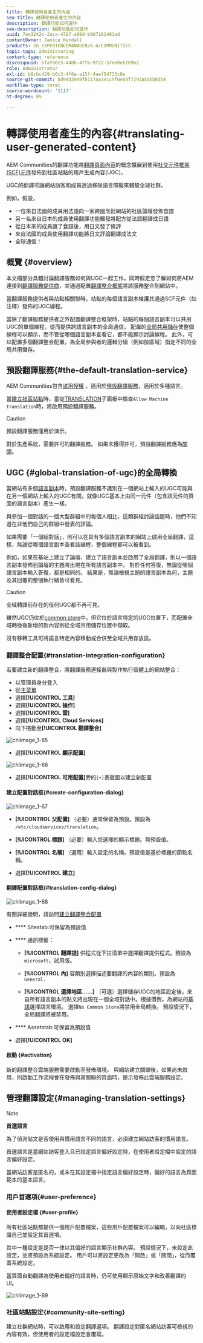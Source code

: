 ```yaml
---
title: 轉譯使用者產生的內容
seo-title: 轉譯使用者產生的內容
description: 翻譯功能如何運作
seo-description: 翻譯功能如何運作
uuid: 7ee3242c-2aca-4787-a60d-b807161401ad
contentOwner: Janice Kendall
products: SG_EXPERIENCEMANAGER/6.4/COMMUNITIES
topic-tags: administering
content-type: reference
discoiquuid: bfaf80c5-448b-47fb-9f22-57ee0eb169b2
role: Administrator
exl-id: b8cbc429-b0c3-4f6e-a15f-4aef54733c8e
source-git-commit: bd94d3949f0117aa3e1c9f0e84f7293a5d6b03b4
workflow-type: tm+mt
source-wordcount: '1117'
ht-degree: 0%

---
```


# 轉譯使用者產生的內容{#translating-user-generated-content}

AEM Communities的翻譯功能將[翻譯頁面內容](../../help/sites-administering/translation.md)的概念擴展到使用[社交元件框架(SCF)元件](scf.md)發佈到社區站點的用戶生成內容(UGC)。

UGC的翻譯可讓網站訪客和成員透過移除語言障礙來體驗全球社群。

例如，假設，

* 一位來自法國的成員用法語向一家跨國烹飪網站的社區論壇發佈食譜
* 另一名來自日本的成員使用翻譯功能觸發將配方從法語翻譯成日語
* 從日本來的成員讀了食譜後，用日文發了條評
* 來自法國的成員使用翻譯功能將日文評論翻譯成法文
* 全球通信！

## 概覽 {#overview}

本文檔部分具體討論翻譯服務如何與UGC一起工作，同時假定您了解如何將AEM連接到[翻譯服務提供商](../../help/sites-administering/translation.md#connectingtoatranslationserviceprovider)，並通過配置[翻譯整合框架](../../help/sites-administering/tc-tic.md)將該服務整合到網站中。

當翻譯服務提供者與站點相關聯時，站點的每個語言副本維護其通過SCF元件（如注釋）發佈的UGC線程。

當除了翻譯服務提供者之外配置翻譯整合框架時，站點的每個語言副本可以共用UGC的單個線程，從而提供跨語言副本的全局通信。 配置的[全局共用儲存](#global-translation-of-ugc)使整個線程可以顯示，而不管從哪個語言副本查看它，都不能顯示討論線程。 此外，可以配置多個翻譯整合配置，為全局參與者的邏輯分組（例如按區域）指定不同的全局共用儲存。

## 預設翻譯服務{#the-default-translation-service}

AEM Communities包含[試用授權](../../help/sites-administering/tc-msconf.md#microsoft-translator-trial-license) ，適用於[預設翻譯服務](../../help/sites-administering/tc-msconf.md)，適用於多種語言。

當[建立社區站點](sites-console.md)時，當從[TRANSLATION](sites-console.md#translation)子面板中檢查`Allow Machine Translation`時，將啟用預設翻譯服務。

>[!CAUTION]
>
>預設翻譯服務僅用於演示。
>
>對於生產系統，需要許可的翻譯服務。 如果未獲得許可，預設翻譯服務應為[關閉](../../help/sites-administering/tc-msconf.md#microsoft-translator-trial-license-geometrixx-outdoors)。

## UGC {#global-translation-of-ugc}的全局轉換

當網站有多個[語言副本](../../help/sites-administering/tc-prep.md)時，預設翻譯服務不識別在一個網站上輸入的UGC可能與在另一個網站上輸入的UGC有關，就像UGC基本上由同一元件（包含該元件的頁面的語言副本）產生一樣。

與參加一個對話的一個大型群組中的每個人相比，這類群組討論話題時，他們不知道在非他們自己的群組中發表的評論。

如果需要「一個組對話」，則可以在具有多個語言副本的網站上啟用全局翻譯，這樣，無論從哪個語言副本查看該線程，整個線程都可以被看到。

例如，如果在基站上建立了論壇、建立了語言副本並啟用了全局翻譯，則以一個語言副本發佈到論壇的主題將出現在所有語言副本中。 對於任何答復，無論從哪個語言副本輸入答復，都是相同的。 結果是，無論檢視主題的語言副本為何，主題及其回覆的整個執行緒皆可看見。

>[!CAUTION]
>
>全域轉譯前存在的任何UGC都不再可見。
>
>雖然UGC仍位於[common store](working-with-srp.md)中，但它位於語言特定的UGC位置下，而配置全域轉換後新增的新內容則從全域共用儲存位置中擷取。
>
>沒有移轉工具可將語言特定內容移動或合併至全域共用存放區。

### 翻譯整合配置{#translation-integration-configuration}

若要建立新的翻譯整合，將翻譯服務連接器與製作執行個體上的網站整合：

* 以管理員身分登入
* 從[主菜單](http://localhost:4502/)
* 選擇&#x200B;**[!UICONTROL 工具]**
* 選擇&#x200B;**[!UICONTROL 操作]**
* 選擇&#x200B;**[!UICONTROL 雲]**
* 選擇&#x200B;**[!UICONTROL Cloud Services]**
* 向下捲動至&#x200B;**[!UICONTROL 翻譯整合]**

![chlimage_1-65](assets/chlimage_1-65.png)

* 選擇&#x200B;**[!UICONTROL 顯示配置]**

![chlimage_1-66](assets/chlimage_1-66.png)

* 選擇&#x200B;**[!UICONTROL 可用配置]**&#x200B;旁的`[+]`表徵圖以建立新配置

#### 建立配置對話框{#create-configuration-dialog}

![chlimage_1-67](assets/chlimage_1-67.png)

* **[!UICONTROL 父配置]**
（必要）通常保留為預設。預設為 
`/etc/cloudservices/translation`。

* **[!UICONTROL 標題]**
（必要）輸入您選擇的顯示標題。無預設值。

* **[!UICONTROL 名稱]**
（選用）輸入設定的名稱。預設值是基於標題的節點名稱。

* 選擇&#x200B;**[!UICONTROL 建立]**

#### 翻譯配置對話框{#translation-config-dialog}

![chlimage_1-68](assets/chlimage_1-68.png)

有關詳細說明，請訪問[建立翻譯整合配置](../../help/sites-administering/tc-tic.md#creating-a-translation-integration-configuration)

* **** Sitestab:可保留為預設值
* **** 通訊標籤：
   * **[!UICONTROL 翻譯提]**
供程式從下拉清單中選擇翻譯提供程式。預設為 
`microsoft`，試用版。

   * **[!UICONTROL 內]**
容類別選擇描述要翻譯的內容的類別。預設為 
`General.`

   * **[!UICONTROL 選擇地區……]**
（可選）選擇儲存UGC的地區設定後，來自所有語言副本的貼文將出現在一個全域對話中。根據慣例，為網站的[基語](sites-console.md#translation)選擇語言環境。 選擇`No Common Store`將禁用全局轉換。 預設情況下，全局翻譯將被禁用。

* **** Assetstab:可保留為預設值
* 選擇&#x200B;**[!UICONTROL OK]**

#### 啟動 {#activation}

新的翻譯整合雲端服務需要啟動至發佈環境。 與網站建立關聯後，如果尚未啟用，則啟動工作流程會在發佈與其關聯的頁面時，提示發佈此雲端服務設定。

## 管理翻譯設定{#managing-translation-settings}

>[!NOTE]
>
>**首選語言**
>
>為了偵測貼文是否使用與慣用語言不同的語言，必須建立網站訪客的慣用語言。
>
>首選語言是當網站訪客登入且已指定語言偏好設定時，在使用者設定檔中設定的語言偏好設定。
>
>當網站訪客是匿名的，或未在其設定檔中指定語言偏好設定時，偏好的語言為頁面範本的基本語言。

### 用戶首選項{#user-preference}

#### 使用者設定檔 {#user-profile}

所有社區站點都提供一個用戶配置檔案，這些用戶配置檔案可以編輯，以向社區標識自己並設定其首選項。

其中一種設定是是否一律以其偏好的語言顯示社群內容。 預設情況下，未設定此設定，並將預設為系統設定。 用戶可以將設定更改為「開啟」或「關閉」，從而覆蓋系統設定。

當頁面自動翻譯為使用者偏好的語言時，仍可使用顯示原始文字和改善翻譯的UI。

![chlimage_1-69](assets/chlimage_1-69.png)

### 社區站點設定{#community-site-setting}

建立社群網站時，可以啟用和設定翻譯選項。 翻譯設定對匿名網站訪客可檢視的內容有效，但使用者的設定檔設定會覆寫。
